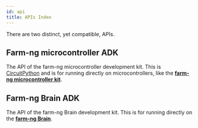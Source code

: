 ```yaml
---
id: api
title: APIs Index
---
```


There are two distinct, yet compatible, APIs.
<!-- One for running on microcontrollers, like the [farm-ng mcu kit](docs/../mcu_kit/README.mdx),
and one for running on the [farm-ng Brain](docs/../brain/README.md). -->


## Farm-ng microcontroller ADK

The API of the farm-ng microcontroller development kit.
This is [CircuitPython](https://circuitpython.org/) and is for running directly on microcontrollers,
like the [**farm-ng microcontroller kit**](docs/../mcu_kit/README.mdx).


## Farm-ng Brain ADK

The API of the farm-ng Brain development kit.
This is for running directly on the [**farm-ng Brain**](docs/../brain/README.md).